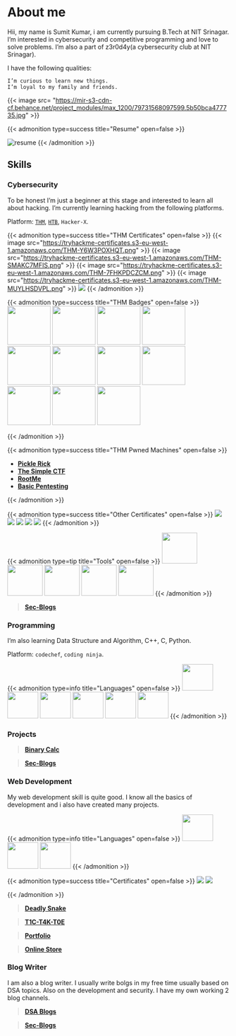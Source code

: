 # About me


Hii, my name is Sumit Kumar, i am currently pursuing B.Tech at NIT Srinagar. I’m interested in cybersecurity and competitive programming and love to solve problems. I’m also a part of z3r0d4y(a cybersecurity club at NIT Srinagar).

I have the following qualities:

    I’m curious to learn new things.
    I’m loyal to my family and friends.
{{< image src= "https://mir-s3-cdn-cf.behance.net/project_modules/max_1200/79731568097599.5b50bca477735.jpg" >}}

{{< admonition type=success title="Resume" open=false >}}
<!-- <iframe src="Resume.pdf" width="100%" height="600px"></iframe> -->


<a target="blank"><img src="Resume.jpg"  title="resume" /></a>
{{< /admonition >}}

## Skills
### Cybersecurity

To be honest I’m just a beginner at this stage and interested to learn all about hacking. I’m currently learning hacking from the following platforms.

Platform: [`THM`](https://tryhackme.com), [`HTB`](https://app.hackthebox.com), `Hacker-X`.

<script src="https://tryhackme.com/badge/1184563"></script>


{{< admonition type=success title="THM Certificates" open=false >}}
{{< image src="https://tryhackme-certificates.s3-eu-west-1.amazonaws.com/THM-Y6W3POXHQT.png" >}}
{{< image src="https://tryhackme-certificates.s3-eu-west-1.amazonaws.com/THM-SMAKC7MFIS.png" >}}
{{< image src="https://tryhackme-certificates.s3-eu-west-1.amazonaws.com/THM-7FHKPDCZCM.png" >}}
{{< image src="https://tryhackme-certificates.s3-eu-west-1.amazonaws.com/THM-MUYLHSDVPL.png" >}}
<img src="certificates/codered.png" />
{{< /admonition >}}

<!-- thm badges  -->
{{< admonition type=success title="THM Badges" open=false >}}
<a href="https://tryhackme.com/hackerSUMO/badges/terminaled" target="blank"><img src="THM Badges/linux.svg"  height="88" width="98" /></a>
<a href="https://tryhackme.com/hackerSUMO/badges/intro-to-web-hacking" target="blank"><img src="THM Badges/introtowebsecurity.svg"  height="88" width="98" /></a>
<a href="https://tryhackme.com/hackerSUMO/badges/7-day-streak" target="blank"><img src="THM Badges/streak7.svg"  height="88" width="98" /></a>
<a href="https://tryhackme.com/hackerSUMO/badges/web-fund" target="blank"><img src="THM Badges/webbed.svg"  height="88" width="98" /></a>
<a href="https://tryhackme.com/hackerSUMO/badges/world-wide-web" target="blank"><img src="THM Badges/howthewebworks.svg"  height="88" width="98" /></a>
<a href="https://tryhackme.com/hackerSUMO/badges/network-fundamentals" target="blank"><img src="THM Badges/networkfundamentals.svg"  height="88" width="98" /></a>
<a href="https://tryhackme.com/hackerSUMO/badges/adventofcyber4" target="blank"><img src="THM Badges/adventofcyber4.svg"  height="88" width="98" /></a>
<a href="https://tryhackme.com/hackerSUMO/badges/intro-to-pentesting" target="blank"><img src="THM Badges/introtooffensivesecurity.svg"  height="88" width="98" /></a>
<a href="https://tryhackme.com/hackerSUMO/badges/intro-to-pentesting" target="blank"><img src="https://tryhackme.com/img/badges/streak30.svg"  height="88" width="98" /></a>
<a href="https://tryhackme.com/hackerSUMO/badges/intro-to-pentesting" target="blank"><img src="https://tryhackme.com/img/badges/burpsuite.svg"  height="88" width="98" /></a>
<a href="https://tryhackme.com/hackerSUMO/badges/intro-to-pentesting" target="blank"><img src="https://tryhackme.com/img/badges/owasptop10.svg"  height="88" width="98" /></a>

{{< /admonition >}}

<!---->
{{< admonition type=success title="THM Pwned Machines" open=false >}}
* [**Pickle Rick**](https://secblogs.netlify.app/posts/pickle-rick/pickle-rick/)
* [**The Simple CTF**](https://tryhackme.com/room/picklerick)
* [**RootMe**](https://secblogs.netlify.app/posts/rootme/rootme/)
* [**Basic Pentesting**](https://secblogs.netlify.app/posts/basic-pentesting/)

{{< /admonition >}}

<!-- hackerx certificates -->
{{< admonition type=success title="Other Certificates" open=false >}}
<img src="certificates/gathering_information.jpg" />
<img src="certificates/hack_the_mac.jpg" />
<img src="certificates/hiding_messages.jpg" />
<img src="certificates/know_the_os.jpg" />
<img src="certificates/surfing_anonymously.jpg" />
{{< /admonition >}}

{{< admonition type=tip title="Tools" open=false >}}
<a href="https://www.kali.org/tools/burpsuite"><img src="tools/burpsuite-logo.svg"  height="70" width="80" /></a>
<a href="https://www.kali.org/tools/nmap"><img src="tools/nmap-logo.svg"  height="70" width="80" /></a>
<a href="https://www.kali.org/tools/metasploit-framework"><img src="tools/metasploit-framework-logo.svg"  height="70" width="80" /></a>
<a href="https://www.kali.org/tools/gobuster/"><img src="https://www.kali.org/tools/gobuster/images/gobuster-logo.svg"  height="70" width="80" /></a>
<a href="https://www.kali.org/tools/nikto/"><img src="https://www.kali.org/tools/nikto/images/nikto-logo.svg"  height="70" width="80" /></a>
{{< /admonition >}}

> [**Sec-Blogs**](https://secblogs.netlify.app/)

### Programming

I’m also learning Data Structure and Algorithm, C++, C, Python.

Platform: `codechef`, `coding ninja`.

{{< admonition type=info title="Languages" open=false >}}
<img src="tools/c-program-icon.svg"  height="60" width="70" /></a>
<img src="tools/c-plus-plus-programming-language-icon.svg"  height="60" width="70" /></a>
<img src="tools/html-icon.svg"  height="60" width="70" /></a>
<img src="tools/javascript-programming-language-icon.svg"  height="60" width="70" /></a>
<img src="tools/markdown-icon.svg"  height="60" width="70" /></a>
<img src="tools/python-programming-language-icon.svg"  height="60" width="70" /></a>
{{< /admonition >}}


### Projects

> [**Binary Calc**][def]

> [**Sec-Blogs**](https://secblogs.netlify.app/)


### Web Development
My web development skill is quite good. I know all the basics of development and i also have created many projects.

{{< admonition type=info title="Languages" open=false >}}
<img src="tools/html-icon.svg"  height="60" width="70" /></a>
<img src="tools/javascript-programming-language-icon.svg"  height="60" width="70" /></a>
<img src="tools/markdown-icon.svg"  height="60" width="70" /></a>
{{< /admonition >}}

{{< admonition type=success title="Certificates" open=false >}}
<img src="certificates/TP-HKANJICO.jpg" />
<img src="certificates/TP-MUY3B0OH.jpg" />

{{< /admonition >}}

> [**Deadly Snake**](https://sn4k3.netlify.app/)

> [**T1C-T4K-T0E**](https://tict4ctoe.netlify.app/)

> [**Portfolio**](https://sumit2011.netlify.app)

> [**Online Store**](https://unojistore.netlify.app)

### Blog Writer
I am also a blog writer. I usually write bolgs in my free time usually based on DSA topics.
Also on the development and security.
I have my own working 2 blog channels.

> [**DSA Blogs**](https://sumit2011.github.io)

> [**Sec-Blogs**](https://secblogs.netlify.app/)








<!-- Google tag (gtag.js) -->
<script async src="https://www.googletagmanager.com/gtag/js?id=G-PFRLG5MZ6V"></script>
<script>
  window.dataLayer = window.dataLayer || [];
  function gtag(){dataLayer.push(arguments);}
  gtag('js', new Date());

  gtag('config', 'G-PFRLG5MZ6V');
</script>


[def]: https://binary-addition.netlify.app/
